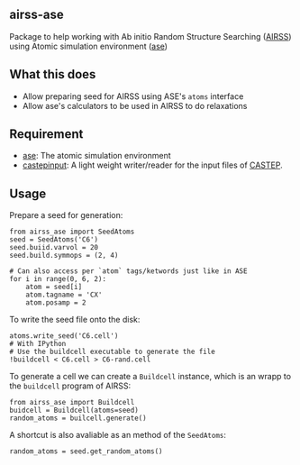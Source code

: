 airss-ase
---------

Package to help working with Ab initio Random Structure Searching ([AIRSS](https://www.mtg.msm.cam.ac.uk/Codes/AIRSS))
using Atomic simulation environment ([ase](https://wiki.fysik.dtu.dk/ase/))


What this does
--------------
* Allow preparing seed for AIRSS using ASE's `atoms` interface
* Allow ase's calculators to be used in AIRSS to do relaxations


Requirement
-----------
* [ase](https://wiki.fysik.dtu.dk/ase/): The atomic simulation environment
* [castepinput](https://gitlab.com/bz1/castepinput): A light weight writer/reader for the input files of [CASTEP](www.caste.org).

Usage
-----
Prepare a seed for generation:
```
from airss_ase import SeedAtoms
seed = SeedAtoms('C6')
seed.buiid.varvol = 20
seed.build.symmops = (2, 4)

# Can also access per `atom` tags/ketwords just like in ASE
for i in range(0, 6, 2):
    atom = seed[i]
    atom.tagname = 'CX'
    atom.posamp = 2
```

To write the seed file onto the disk:
```
atoms.write_seed('C6.cell')
# With IPython
# Use the buildcell executable to generate the file
!buildcell < C6.cell > C6-rand.cell
```

To generate a cell we can create a `Buildcell` instance,
which is an wrapp to the `buildcell` program of AIRSS:

```
from airss_ase import Buildcell
buidcell = Buildcell(atoms=seed)
random_atoms = builcell.generate()
```

A shortcut is also avaliable as an method of the `SeedAtoms`:
```
random_atoms = seed.get_random_atoms()
```
